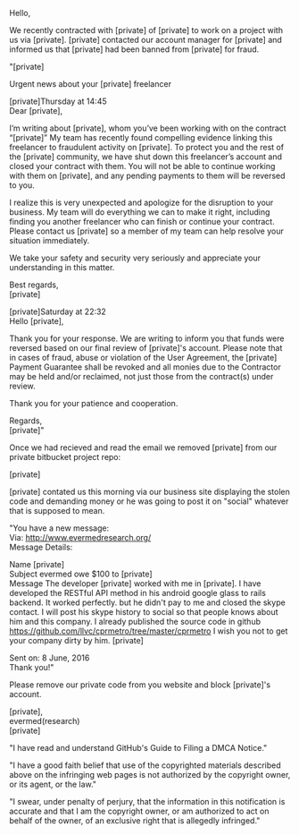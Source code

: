 Hello,

We recently contracted with [private] of [private] to work on a project with
us via [private]. [private] contacted our account manager for [private] and informed
us that [private] had been banned from [private] for fraud.

"[private]

Urgent news about your [private] freelancer

[private]Thursday at 14:45  
Dear [private],  

I’m writing about [private], whom you’ve been working with on the
contract “[private]” My team has recently found compelling evidence linking this freelancer to fraudulent
activity on [private]. To protect you and the rest of the [private] community, we
have shut down this freelancer’s account and closed your contract with
them. You will not be able to continue working with them on [private], and any
pending payments to them will be reversed to you.

I realize this is very unexpected and apologize for the disruption to your
business. My team will do everything we can to make it right, including
finding you another freelancer who can finish or continue your contract.
Please contact us [private] so a member of my team can help
resolve your situation immediately.

We take your safety and security very seriously and appreciate your
understanding in this matter.

Best regards,  
[private]

[private]Saturday at 22:32  
Hello [private],  

Thank you for your response. We are writing to inform you that funds were
reversed based on our final review of [private]'s account. Please note
that in cases of fraud, abuse or violation of the User Agreement, the
[private] Payment Guarantee shall be revoked and all monies due to the
Contractor may be held and/or reclaimed, not just those from the
contract(s) under review.

Thank you for your patience and cooperation.

Regards,  
[private]"

Once we had recieved and read the email we removed [private] from our private
bitbucket project repo:

[private]

[private] contated us this morning via our business site displaying the stolen
code and demanding money or he was going to post it on "social" whatever
that is supposed to mean.

"You have a new message:    
Via: http://www.evermedresearch.org/  
Message Details:  

Name [private]  
Subject evermed owe $100 to [private]  
Message The developer [private] worked with me in [private]. I have
developed the RESTful API method in his android google glass to rails
backend. It worked perfectly. but he didn't pay to me and closed the skype
contact. I will post his skype history to social so that people knows about
him and this company. I already published the source code in github
https://github.com/llvc/cprmetro/tree/master/cprmetro I wish you not to get
your company dirty by him. [private]

Sent on: 8 June, 2016  
Thank you!"

Please remove our private code from you website and block [private]'s account.

[private],   
evermed(research)   
[private]  

"I have read and understand GitHub's Guide to Filing a DMCA Notice."

"I have a good faith belief that use of the copyrighted materials
described above on the infringing web pages is not authorized by the
copyright owner, or its agent, or the law."

"I swear, under penalty of perjury, that the information in this
notification is accurate and that I am the copyright owner, or am
authorized to act on behalf of the owner, of an exclusive right that is
allegedly infringed."
